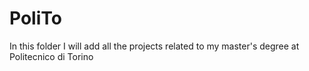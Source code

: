 # PoliTo
In this folder I will add all the projects related to my master's degree at Politecnico di Torino
